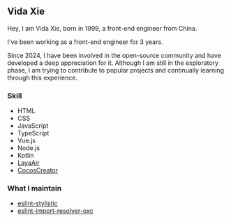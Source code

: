 ## Vida Xie

Hey, I am Vida Xie, born in 1999, a front-end engineer from China.

I've been working as a front-end engineer for 3 years.

Since 2024, I have been involved in the open-source community and have developed a deep appreciation for it. Although I am still in the exploratory phase, I am trying to contribute to popular projects and continually learning through this experience.

### Skill

- HTML
- CSS
- JavaScript
- TypeScript
- Vue.js
- Node.js
- Kotlin
- [LayaAir](https://layaair.layabox.com/)
- [CocosCreator](https://cocos.com/creator)

### What I maintain

- [eslint-stylistic](https://eslint.style)
- [eslint-import-resolver-oxc](https://github.com/9romise/eslint-import-resolver-oxc)
